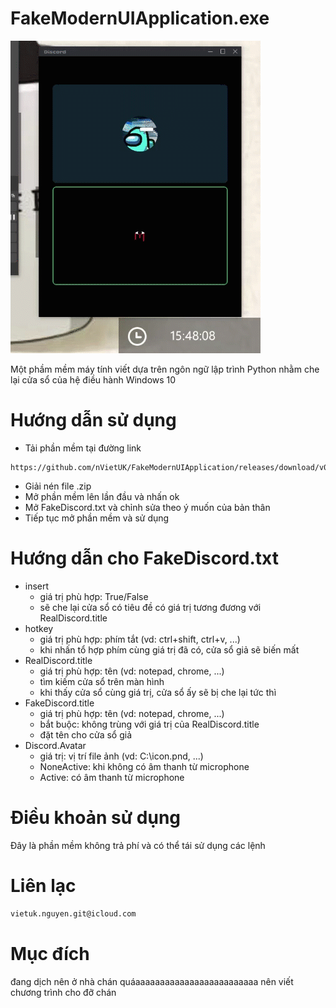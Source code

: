 # FakeModernUIApplication.exe
![alt text](./image/2021-06-15-15-48-02.gif)

Một phầm mềm máy tính viết dựa trên ngôn ngữ lập trình Python nhằm che lại cửa sổ của hệ điều hành Windows 10

# Hướng dẫn sử dụng
* Tải phần mềm tại đường link
``` 
https://github.com/nVietUK/FakeModernUIApplication/releases/download/v0.1.1/FakeDiscord.zip
```
* Giải nén file .zip
* Mở phần mềm lên lần đầu và nhấn ok
* Mở FakeDiscord.txt và chỉnh sửa theo ý muốn của bản thân
* Tiếp tục mở phần mềm và sử dụng
# Hướng dẫn cho FakeDiscord.txt
* insert
    * giá trị phù hợp: True/False
    * sẽ che lại cửa sổ có tiêu đề có giá trị tương đương với RealDiscord.title
* hotkey
    * giá trị phù hợp: phím tắt (vd: ctrl+shift, ctrl+v, ...)
    * khi nhấn tổ hợp phím cùng giá trị đã có, cửa sổ giả sẽ biến mất
* RealDiscord.title
    * giá trị phù hợp: tên (vd: notepad, chrome, ...)
    * tìm kiếm cửa sổ trên màn hình
    * khi thấy cửa sổ cùng giá trị, cửa sổ ấy sẽ bị che lại tức thì
* FakeDiscord.title
    * giá trị phù hợp: tên (vd: notepad, chrome, ...)
    * bắt buộc: không trùng với giá trị của RealDiscord.title
    * đặt tên cho cửa sổ giả
* Discord.Avatar
    * giá trị: vị trí file ảnh (vd: C:\icon.pnd, ...)
    * NoneActive: khi không có âm thanh từ microphone
    * Active: có âm thanh từ microphone
# Điều khoản sử dụng
Đây là phần mềm không trả phí và có thể tái sử dụng các lệnh
# Liên lạc
```bash
vietuk.nguyen.git@icloud.com
```

# Mục đích
đang dịch nên ở nhà chán quáaaaaaaaaaaaaaaaaaaaaaaaaa nên viết chương trình cho đỡ chán 